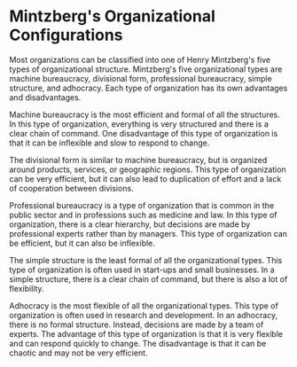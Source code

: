 # Mintzberg's Organizational Configurations



Most organizations can be classified into one of Henry Mintzberg's five types of organizational structure. Mintzberg's five organizational types are machine bureaucracy, divisional form, professional bureaucracy, simple structure, and adhocracy. Each type of organization has its own advantages and disadvantages. 

Machine bureaucracy is the most efficient and formal of all the structures. In this type of organization, everything is very structured and there is a clear chain of command. One disadvantage of this type of organization is that it can be inflexible and slow to respond to change. 

The divisional form is similar to machine bureaucracy, but is organized around products, services, or geographic regions. This type of organization can be very efficient, but it can also lead to duplication of effort and a lack of cooperation between divisions. 

Professional bureaucracy is a type of organization that is common in the public sector and in professions such as medicine and law. In this type of organization, there is a clear hierarchy, but decisions are made by professional experts rather than by managers. This type of organization can be efficient, but it can also be inflexible. 

The simple structure is the least formal of all the organizational types. This type of organization is often used in start-ups and small businesses. In a simple structure, there is a clear chain of command, but there is also a lot of flexibility. 

Adhocracy is the most flexible of all the organizational types. This type of organization is often used in research and development. In an adhocracy, there is no formal structure. Instead, decisions are made by a team of experts. The advantage of this type of organization is that it is very flexible and can respond quickly to change. The disadvantage is that it can be chaotic and may not be very efficient.